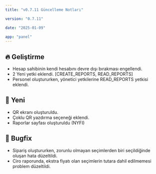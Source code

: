 ```yaml
---
title: "v0.7.11 Güncelleme Notları"

version: "0.7.11"

date: "2025-01-09"

app: "panel"
---
```

## 🔥 Geliştirme

- Hesap sahibinin kendi hesabını devre dışı bırakması engellendi.
- 2 Yeni yetki eklendi. [CREATE_REPORTS, READ_REPORTS]
- Personel oluştururken, yönetici yetkilerine READ_REPORTS yetkisi eklendi.


## 🚀 Yeni

- QR ekranı oluşturuldu.
- Çoklu QR yazdırma seçeneği eklendi.
- Raporlar sayfası oluşturuldu (NYFI)


## 🐛 Bugfix

- Sipariş oluştururken, zorunlu olmayan seçimlerden biri seçildiğinde oluşan hata düzeltildi.
- Ciro raporunda, ekstra fiyatı olan seçimlerin tutara dahil edilmemesi problem düzeltildi.
